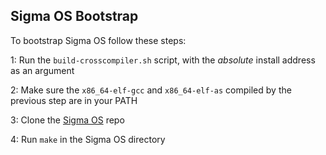 ## Sigma OS Bootstrap

To bootstrap Sigma OS follow these steps:

1: Run the `build-crosscompiler.sh` script, with the *absolute* install address as an argument

2: Make sure the `x86_64-elf-gcc` and `x86_64-elf-as` compiled by the previous step are in your PATH

3: Clone the [Sigma OS](https://github.com/sigma-os/Sigma) repo

4: Run `make` in the Sigma OS directory
